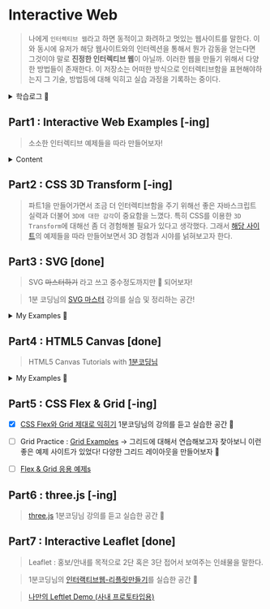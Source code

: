 # Interactive Web

> 나에게 `인터렉티브 웹`라고 하면 동적이고 화려하고 멋있는 웹사이트를 말한다. 이와 동시에 유저가 해당 웹사이트와의 인터렉션을 통해서 뭔가 감동을 얻는다면 그것이야 말로 **진정한 인터렉티브 웹**이 아닐까. 이러한 웹을 만들기 위해서 다양한 방법들이 존재한다. 이 저장소는 어떠한 방식으로 인터렉티브함을 표현해야하는지 그 기술, 방법등에 대해 익히고 실습 과정을 기록하는 중이다.

<details>
  <summary>학습로그 📖</summary>

- 2020년에 시작한 고대(?) 프로젝트로서 2021년에 여러가지 인터렉티브한 것들을 만들어보고자했으나, 생각만 하였다는...😭 2022년에는 꾸준히 업데이트를 해보고자 한다.
- 2022년 3월 말경 : SVG(Part3)
- 2022년 5월 : Interactive Web2(Part1)
- 2022년 6월 : HTML5 Canvas(Part4)
- 2022년 7~8월 : Three.js(Part6)
- 2022년 8~9월 : CSS Flex&Grid(Part6)
- 2022년 12월 : Interactive Leftlet(Part7)
- 2023년 4월 : more Three.js(Part6) & Interactive Web2(Part1)

</details>

## Part1 : Interactive Web Examples [-ing]

> 소소한 인터렉티브 예제들을 따라 만들어보자!

<details>
  <summary>Content</summary>

- [x] Interactive Web1(in `interactive-web` directory)

  - [WIL](./part1_interactive-web/docs/interactive-web.md)
  - [레퍼런스:강의](https://www.inflearn.com/course/interactive_web) with 1분코딩

- [x] 도라에몽 눈알돌리기

  - [WIL](./part1_interactive-web/docs/doraemong.md)
  - [레퍼런스:유튜브](https://www.youtube.com/watch?v=55esdUIdYw0&list=PLe9WXHRkq9p3cOekkBWncPr6pNgcHq0AL&index=1) with 1분코딩

- [x] Interactive Web2

  - [v1.0 WIL](./part1_interactive-web/docs/v1_0.md) : 해당 강의의 2021~22년 버전
  - [v2.0 WIL](./part1_interactive-web/docs/v2_0.md) : 해당 강의의 업데이트 버전(2023년)
  - [레퍼런스:강의](https://www.inflearn.com/course/%EC%9E%90%EB%B0%94%EC%8A%A4%ED%81%AC%EB%A6%BD%ED%8A%B8-%EC%9D%B8%ED%84%B0%EB%9E%99%ED%8B%B0%EB%B8%8C-%EC%9B%B9/dashboard)

- [x] BBC clone

  - [WIL](./part1_interactive-web/docs/bbc-clone.md) (cf.저장소 변경 이슈로 인해 기존 `interactive-sths` 저장소에서 옮겨옴. 😅)
  - [레퍼런스:유튜브](https://www.youtube.com/playlist?list=PLe9WXHRkq9p11MIiI1FnMc8aekiBShq2L) with 1분코딩

</details>

## Part2 : CSS 3D Transform [-ing]

> 파트1을 만들어가면서 조금 더 인터렉티브함을 주기 위해선 좋은 자바스크립트 실력과 더불어 `3D에 대한 감각`이 중요함을 느꼈다. 특히 CSS를 이용한 `3D Transform`에 대해선 좀 더 경험해볼 필요가 있다고 생각했다. 그래서 [해당 사이트](https://3dtransforms.desandro.com/)의 예제들을 따라 만들어보면서 3D 경험과 시야를 넑혀보고자 한다.

## Part3 : SVG [done]

> SVG ~~마스터하기~~ 라고 쓰고 중수정도까지만 💫 되어보자!

> 1분 코딩님의 [SVG 마스터](https://www.inflearn.com/course/mastering-svg) 강의를 실습 및 정리하는 공간!

<details>
  <summary>My Examples 🦊 </summary>

- [Linus Torvalds Saying](https://devdemodd.github.io/svg-examples/linus-torvalds/index.html)

</details>

## Part4 : HTML5 Canvas [done]

> HTML5 Canvas Tutorials with [1분코딩님](https://www.youtube.com/playlist?list=PLe9WXHRkq9p2Yl0z2zskv-FhP5sinISTc)

<details>
  <summary>My Examples 🚀 </summary>

- [그림판](https://devdemodd.github.io/canvas-examples/painting/index.html)
- [클릭게임](https://devdemodd.github.io/canvas-examples/click-game/index.html)

 </details>

## Part5 : CSS Flex & Grid [-ing]

- [x] [CSS Flex와 Grid 제대로 익히기](https://www.inflearn.com/course/css-flex-grid-%EC%A0%9C%EB%8C%80%EB%A1%9C-%EC%9D%B5%ED%9E%88%EA%B8%B0) 1분코딩님의 강의를 듣고 실습한 공간 🤖

- [ ] Grid Practice : [Grid Examples](https://gridbyexample.com/) → 그리드에 대해서 연습해보고자 찾아보니 이런 좋은 예제 사이트가 있었다! 다양한 그리드 레이아웃을 만들어보자 🚀

- [ ] [Flex & Grid 응용 예제s](https://www.youtube.com/playlist?list=PLv_UUi9AVBVtJ26HDO-KJuxwzFO5LAJpN)

## Part6 : three.js [-ing]

> [three.js](https://www.inflearn.com/course/3d-%EC%9D%B8%ED%84%B0%EB%9E%99%ED%8B%B0%EB%B8%8C-%EC%9B%B9) 1분코딩님 강의를 듣고 실습한 공간 🚀

## Part7 : Interactive Leaflet [done]

> Leaflet : 홍보/안내를 목적으로 2단 혹은 3단 접어서 보여주는 인쇄물을 말한다.

> 1분코딩님의 [인터랙티브웹-리플릿만들기](https://www.inflearn.com/course/%EC%9D%B8%ED%84%B0%EB%9E%99%ED%8B%B0%EB%B8%8C%EC%9B%B9-%EB%A6%AC%ED%94%8C%EB%A6%BF%EB%A7%8C%EB%93%A4%EA%B8%B0/)를 실습한 공간 🔖

> [나만의 Leftlet Demo (사내 프로토타입용)](https://devdemodd.github.io/sl-leftlet/)
